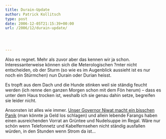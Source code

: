 ```yaml
---
title: Durain-Update
author: Patrick Kollitsch
type: post
date: 2006-12-05T21:15:39+00:00
url: /2006/12/durain-update/




---
```

Also es regnet. Mehr als zuvor aber das kennen wir ja schon. Interessanterweise können sich die Meterologischen ?mter nicht entscheiden, ob der Sturm (so wie es im Augenblick aussieht ist es nur noch ein Stürmchen) nun Durain oder Durian heisst.

Es tropft aus dem Dach und die Hunde stinken weil sie ständig feucht werden (ich renne den ganzen Morgen schon mit dem Fön herum) &#8211; dass es unter dem Haus trocken ist, weshalb ich sie genau dahin setze, begreifen sie leider nicht. 

Ansonsten ist alles wie immer. [Unser Governor Niwat macht ein bisschen Panik][1] (man könnte ja Geld los schlagen) und allein lebende Farangs haben einen ausreichenden Vorrat an Grüntee und Nudelsuppe im Regal. Wäre nur schön wenn Telefonnetz und Kabelfernsehen nicht ständig ausfallen würden, in den Stunden wenn Strom da ist&#8230;

 [1]: http://www.nationmultimedia.com/breakingnews/read.php?newsid=30020795
